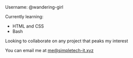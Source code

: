 Username: @wandering-girl

Currently learning:
- HTML and CSS
- Bash

Looking to collaborate on any project that peaks my interest

You can email me at [me@simpletech-it.xyz](mailto:me@simpletech-it.xyz)

